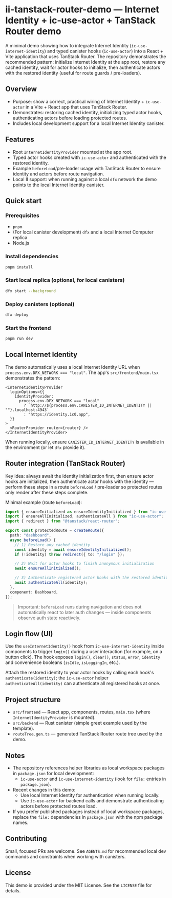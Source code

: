 # ii-tanstack-router-demo — Internet Identity + ic-use-actor + TanStack Router demo

A minimal demo showing how to integrate Internet Identity (`ic-use-internet-identity`) and typed canister hooks (`ic-use-actor`) into a React + Vite application that uses TanStack Router. The repository demonstrates the recommended pattern: initialize Internet Identity at the app root, restore any cached identity, wait for actor hooks to initialize, then authenticate actors with the restored identity (useful for route guards / pre-loaders).

## Overview

- Purpose: show a correct, practical wiring of Internet Identity + `ic-use-actor` in a Vite + React app that uses TanStack Router.
- Demonstrates: restoring cached identity, initializing typed actor hooks, authenticating actors before loading protected routes.
- Includes local development support for a local Internet Identity canister.

## Features

- Root `InternetIdentityProvider` mounted at the app root.
- Typed actor hooks created with `ic-use-actor` and authenticated with the restored identity.
- Example `beforeLoad`/pre-loader usage with TanStack Router to ensure identity and actors before route navigation.
- Local II support: when running against a local `dfx` network the demo points to the local Internet Identity canister.

## Quick start

### Prerequisites

- `pnpm`
- (For local canister development) `dfx` and a local Internet Computer replica
- Node.js

### Install dependencies

```bash
pnpm install
```

### Start local replica (optional, for local canisters)

```bash
dfx start --background
```

### Deploy canisters (optional)

```bash
dfx deploy
```

### Start the frontend

```bash
pnpm run dev
```

## Local Internet Identity

The demo automatically uses a local Internet Identity URL when `process.env.DFX_NETWORK === "local"`. The app's `src/frontend/main.tsx` demonstrates the pattern:

```tsx
<InternetIdentityProvider
  loginOptions={{
    identityProvider:
      process.env.DFX_NETWORK === "local"
        ? `http://${process.env.CANISTER_ID_INTERNET_IDENTITY || ""}.localhost:4943`
        : "https://identity.ic0.app",
  }}
>
  <RouterProvider router={router} />
</InternetIdentityProvider>
```

When running locally, ensure `CANISTER_ID_INTERNET_IDENTITY` is available in the environment (or let `dfx` provide it).

## Router integration (TanStack Router)

Key idea: always await the identity initialization first, then ensure actor hooks are initialized, then authenticate actor hooks with the identity — perform these steps in a route `beforeLoad` / pre-loader so protected routes only render after these steps complete.

Minimal example (route `beforeLoad`):

```ts
import { ensureInitialized as ensureIdentityInitialized } from "ic-use-internet-identity";
import { ensureAllInitialized, authenticateAll } from "ic-use-actor";
import { redirect } from "@tanstack/react-router";

export const protectedRoute = createRoute({
  path: "dashboard",
  async beforeLoad() {
    // 1) Restore any cached identity
    const identity = await ensureIdentityInitialized();
    if (!identity) throw redirect({ to: "/login" });

    // 2) Wait for actor hooks to finish anonymous initialization
    await ensureAllInitialized();

    // 3) Authenticate registered actor hooks with the restored identity
    await authenticateAll(identity);
  },
  component: Dashboard,
});
```

> Important: `beforeLoad` runs during navigation and does not automatically react to later auth changes — inside components observe auth state reactively.

## Login flow (UI)

Use the `useInternetIdentity()` hook from `ic-use-internet-identity` inside components to trigger `login()` during a user interaction (for example, on a button click). The hook exposes `login()`, `clear()`, `status`, `error`, `identity` and convenience booleans (`isIdle`, `isLoggingIn`, etc.).

Attach the restored identity to your actor hooks by calling each hook's `authenticate(identity)`; the `ic-use-actor` helper `authenticateAll(identity)` can authenticate all registered hooks at once.

## Project structure

- `src/frontend` — React app, components, routes, `main.tsx` (where `InternetIdentityProvider` is mounted).
- `src/backend` — Rust canister (simple greet example used by the template).
- `routeTree.gen.ts` — generated TanStack Router route tree used by the demo.

## Notes

- The repository references helper libraries as local workspace packages in `package.json` for local development:
  - `ic-use-actor` and `ic-use-internet-identity` (look for `file:` entries in `package.json`).
- Recent changes in this demo:
  - Use local Internet Identity for authentication when running locally.
  - Use `ic-use-actor` for backend calls and demonstrate authenticating actors before protected routes load.
- If you prefer published packages instead of local workspace packages, replace the `file:` dependencies in `package.json` with the npm package names.

## Contributing

Small, focused PRs are welcome. See `AGENTS.md` for recommended local dev commands and constraints when working with canisters.

## License

This demo is provided under the MIT License. See the `LICENSE` file for details.
